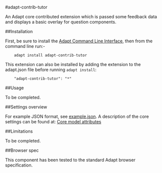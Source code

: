 #adapt-contrib-tutor


An Adapt core contributed extension which is passed some feedback data and displays a basic overlay for question components.


##Installation

First, be sure to install the [Adapt Command Line Interface](https://github.com/adaptlearning/adapt-cli), then from the command line run:-

        adapt install adapt-contrib-tutor

This extension can also be installed by adding the extension to the adapt.json file before running `adapt install`:
 
        "adapt-contrib-tutor": "*"

##Usage

To be completed.

##Settings overview

For example JSON format, see [example.json](example.json). A description of the core settings can be found at: [Core model attributes](https://github.com/adaptlearning/adapt_framework/wiki/Core-model-attributes)

##Limitations
 
To be completed.

##Browser spec

This component has been tested to the standard Adapt browser specification.